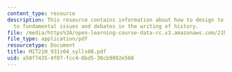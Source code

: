 ```yaml
---
content_type: resource
description: This resource contains information about how to design to introduce students
  to fundamental issues and debates in the writing of history.
file: /media/https%3A/open-learning-course-data-rc.s3.amazonaws.com/21h-931-seminar-in-historical-methods-spring-2004/a50f74354f07fcc40bd530cb9092e560_MIT21H_931s04_sylls08.pdf
file_type: application/pdf
resourcetype: Document
title: MIT21H_931s04_sylls08.pdf
uid: a50f7435-4f07-fcc4-0bd5-30cb9092e560
---
```

